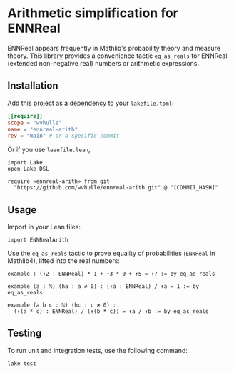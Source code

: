 # Arithmetic simplification for ENNReal

ENNReal appears frequently in Mathlib's probability theory and measure theory. This library provides a convenience tactic `eq_as_reals` for ENNReal (extended non-negative real) numbers or arithmetic expressions. 

## Installation

Add this project as a dependency to your `lakefile.toml`:

```toml
[[require]]
scope = "wvhulle"
name = "ennreal-arith"
rev = "main" # or a specific commit
```

Or if you use `leanfile.lean`, 

```lean
import Lake
open Lake DSL 

require «ennreal-arith» from git
  "https://github.com/wvhulle/ennreal-arith.git" @ "[COMMIT_HASH]"
```


## Usage

Import in your Lean files:

```lean
import ENNRealArith
```

Use the `eq_as_reals` tactic to prove equality of probabilities (`ENNReal` in Mathlib4), lifted into the real numbers:

```lean
example : (↑2 : ENNReal) * 1 + ↑3 * 0 + ↑5 = ↑7 := by eq_as_reals

example (a : ℕ) (ha : a ≠ 0) : (↑a : ENNReal) / ↑a = 1 := by eq_as_reals

example (a b c : ℕ) (hc : c ≠ 0) : 
  (↑(a * c) : ENNReal) / (↑(b * c)) = ↑a / ↑b := by eq_as_reals
```

## Testing

To run unit and integration tests, use the following command:

```bash
lake test
```